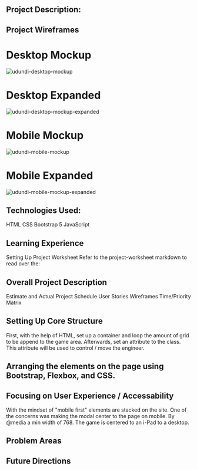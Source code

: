 ## Project Description:


## Project Wireframes
# Desktop Mockup
![udundi-desktop-mockup](https://user-images.githubusercontent.com/65795477/136682690-41406e5e-845b-4b6c-9c6a-ae942e5ba2bc.jpg)
# Desktop Expanded
![udundi-desktop-mockup-expanded](https://user-images.githubusercontent.com/65795477/136682715-e33f05df-b135-40b0-b69e-b21333fd1f11.jpg)
# Mobile Mockup
![udundi-mobile-mockup](https://user-images.githubusercontent.com/65795477/136682735-5d313fd4-3276-41ec-8d94-6159388624df.jpg)
# Mobile Expanded
![udundi-mobile-mockup-expanded](https://user-images.githubusercontent.com/65795477/136682768-10c57c58-fee2-4478-8624-e55f01e67e2c.jpg)



## Technologies Used:
HTML
CSS
Bootstrap 5
JavaScript

## Learning Experience
Setting Up Project Worksheet
Refer to the project-worksheet markdown to read over the:

## Overall Project Description
Estimate and Actual Project Schedule
User Stories
Wireframes
Time/Priority Matrix

## Setting Up Core Structure
First, with the help of HTML, set up a container and loop the amount of grid to be append to the game area. Afterwards, set an attribute to the class. This attribute will be used to control / move the engineer.

## Arranging the elements on the page using Bootstrap, Flexbox, and CSS.

## Focusing on User Experience / Accessability
With the mindset of "mobile first" elements are stacked on the site. One of the concerns was making the modal center to the page on mobile. By @media a min width of 768. The game is centered to an i-Pad to a desktop.



## Problem Areas

## Future Directions
